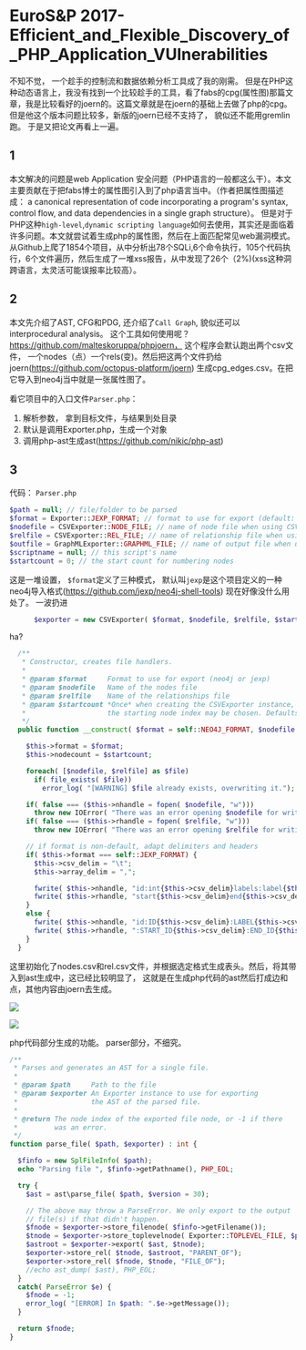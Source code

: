 # EuroS&P 2017-Efficient_and_Flexible_Discovery_of_PHP_Application_VUlnerabilities

不知不觉， 一个趁手的控制流和数据依赖分析工具成了我的刚需。 但是在PHP这种动态语言上，我没有找到一个比较趁手的工具，看了fabs的cpg(属性图)那篇文章，我是比较看好的joern的。这篇文章就是在joern的基础上去做了php的cpg。 但是他这个版本问题比较多，新版的joern已经不支持了， 貌似还不能用gremlin跑。 于是又把论文再看上一遍。

## 1
本文解决的问题是web Application 安全问题（PHP语言的一般都这么干）。本文主要贡献在于把fabs博士的属性图引入到了php语言当中。（作者把属性图描述成： a canonical representation of code incorporating a program's syntax, control flow, and data dependencies in a single graph structure）。
但是对于PHP这种`high-level`,`dynamic scripting language`如何去使用，其实还是面临着许多问题。本文就尝试着生成php的属性图，然后在上面匹配常见web漏洞模式。从Github上爬了1854个项目，从中分析出78个SQLi,6个命令执行，105个代码执行，6个文件遍历，然后生成了一堆xss报告，从中发现了26个（2%)(xss这种洞跨语言，太灵活可能误报率比较高）。

## 2 
本文先介绍了AST, CFG和PDG, 还介绍了`Call Graph`, 貌似还可以interprocedural analysis。
这个工具如何使用呢？
https://github.com/malteskoruppa/phpjoern，
这个程序会默认跑出两个csv文件， 一个nodes（点）一个rels(变)。然后把这两个文件扔给joern(https://github.com/octopus-platform/joern) 生成cpg_edges.csv。在把它导入到neo4j当中就是一张属性图了。

看它项目中的入口文件`Parser.php`：
1. 解析参数， 拿到目标文件，与结果到处目录
2. 默认是调用Exporter.php，生成一个对象
3. 调用php-ast生成ast(https://github.com/nikic/php-ast)

## 3
代码：
`Parser.php`
```php
$path = null; // file/folder to be parsed
$format = Exporter::JEXP_FORMAT; // format to use for export (default: jexp)
$nodefile = CSVExporter::NODE_FILE; // name of node file when using CSV format (default: nodes.csv)
$relfile = CSVExporter::REL_FILE; // name of relationship file when using CSV format (default: rels.csv)
$outfile = GraphMLExporter::GRAPHML_FILE; // name of output file when using GraphML format (default: graph.xml)
$scriptname = null; // this script's name
$startcount = 0; // the start count for numbering nodes

```
这是一堆设置， `$format`定义了三种模式， 默认叫`jexp`是这个项目定义的一种neo4j导入格式(https://github.com/jexp/neo4j-shell-tools) 现在好像没什么用处了。
一波扔进
```php
      $exporter = new CSVExporter( $format, $nodefile, $relfile, $startcount;
```
ha?
```php
  /**
   * Constructor, creates file handlers.
   *
   * @param $format     Format to use for export (neo4j or jexp)
   * @param $nodefile   Name of the nodes file
   * @param $relfile    Name of the relationships file
   * @param $startcount *Once* when creating the CSVExporter instance,
   *                    the starting node index may be chosen. Defaults to 0.
   */
  public function __construct( $format = self::NEO4J_FORMAT, $nodefile = self::NODE_FILE, $relfile = self::REL_FILE, $startcount = 0) {

    $this->format = $format;
    $this->nodecount = $startcount;

    foreach( [$nodefile, $relfile] as $file)
      if( file_exists( $file))
        error_log( "[WARNING] $file already exists, overwriting it.");

    if( false === ($this->nhandle = fopen( $nodefile, "w")))
      throw new IOError( "There was an error opening $nodefile for writing.");
    if( false === ($this->rhandle = fopen( $relfile, "w")))
      throw new IOError( "There was an error opening $relfile for writing.");

    // if format is non-default, adapt delimiters and headers
    if( $this->format === self::JEXP_FORMAT) {
      $this->csv_delim = "\t";
      $this->array_delim = ",";

      fwrite( $this->nhandle, "id:int{$this->csv_delim}labels:label{$this->csv_delim}type{$this->csv_delim}flags:string_array{$this->csv_delim}lineno:int{$this->csv_delim}code{$this->csv_delim}childnum:int{$this->csv_delim}funcid:int{$this->csv_delim}classname{$this->csv_delim}namespace{$this->csv_delim}endlineno:int{$this->csv_delim}name{$this->csv_delim}doccomment\n");
      fwrite( $this->rhandle, "start{$this->csv_delim}end{$this->csv_delim}type\n");
    }
    else {
      fwrite( $this->nhandle, "id:ID{$this->csv_delim}:LABEL{$this->csv_delim}type{$this->csv_delim}flags:string[]{$this->csv_delim}lineno:int{$this->csv_delim}code{$this->csv_delim}childnum:int{$this->csv_delim}funcid:int{$this->csv_delim}classname{$this->csv_delim}namespace{$this->csv_delim}endlineno:int{$this->csv_delim}name{$this->csv_delim}doccomment\n");
      fwrite( $this->rhandle, ":START_ID{$this->csv_delim}:END_ID{$this->csv_delim}:TYPE\n");
    }
  }
```

这里初始化了nodes.csv和rel.csv文件，并根据选定格式生成表头。然后，将其带入到ast生成中，这已经比较明显了， 这就是在生成php代码的ast然后打成边和点，其他内容由joern去生成。

![](https://penlab-1252869057.cos.ap-beijing.myqcloud.com/2019-12-03-%E5%B1%8F%E5%B9%95%E5%BF%AB%E7%85%A7%202019-12-03%20%E4%B8%8B%E5%8D%885.27.32.png)

![](https://penlab-1252869057.cos.ap-beijing.myqcloud.com/2019-12-03-%E5%B1%8F%E5%B9%95%E5%BF%AB%E7%85%A7%202019-12-03%20%E4%B8%8B%E5%8D%885.27.26.png)

php代码部分生成的功能。 parser部分，不细究。
```php
/**
 * Parses and generates an AST for a single file.
 *
 * @param $path     Path to the file
 * @param $exporter An Exporter instance to use for exporting
 *                  the AST of the parsed file.
 *
 * @return The node index of the exported file node, or -1 if there
 *         was an error.
 */
function parse_file( $path, $exporter) : int {

  $finfo = new SplFileInfo( $path);
  echo "Parsing file ", $finfo->getPathname(), PHP_EOL;

  try {
    $ast = ast\parse_file( $path, $version = 30);

    // The above may throw a ParseError. We only export to the output
    // file(s) if that didn't happen.
    $fnode = $exporter->store_filenode( $finfo->getFilename());
    $tnode = $exporter->store_toplevelnode( Exporter::TOPLEVEL_FILE, $path, 1, count(file($path)));
    $astroot = $exporter->export( $ast, $tnode);
    $exporter->store_rel( $tnode, $astroot, "PARENT_OF");
    $exporter->store_rel( $fnode, $tnode, "FILE_OF");
    //echo ast_dump( $ast), PHP_EOL;
  }
  catch( ParseError $e) {
    $fnode = -1;
    error_log( "[ERROR] In $path: ".$e->getMessage());
  }

  return $fnode;
}
```
